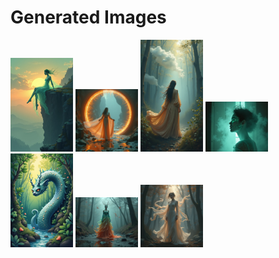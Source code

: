 # Generated Images



<img src="2025_07_12_01.png" width="100"/> <img src="2025_07_12_02.png" width="100"/> <img src="2025_07_12_03.png" width="100"/> <img src="2025_07_12_04.png" width="100"/> <img src="2025_07_12_05.png" width="100"/> <img src="2025_07_12_06.png" width="100"/> <img src="2025_07_12_07.png" width="100"/>